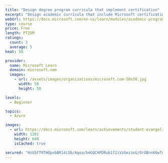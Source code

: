 ```yaml
---
title: "Design degree program curricula that implement certification"
excerpt: "Design academic curricula that include Microsoft certification implemented at the course and program levels, and determine how students can earn academic credit for certification courses."
webUrl: https://docs.microsoft.com/en-us/learn/modules/academic-program-certifications-design-program-curricula/
type: course
price: Free
length: PT25M
ratings:
  count: 3
  average: 5
heat: 50

provider:
  name: Microsoft Learn
  domain: microsoft.com
  images:
    - url: /assets/images/organizations/microsoft.com-50x50.jpg
      width: 50
      height: 50

levels:
  - Beginner

topics:
  - Azure

images:
  - url: https://docs.microsoft.com/learn/achievements/student-evangelism/academic-program-certifications-design-program-curricula-social.png
    width: 1281
    height: 640
    isCached: true

secured: "HzG5FT9THQpvbBR14iS6/Aqoa/bmGQCHPDRub1f2iVzGezzsG/OrGBnsK6wTdqt60IyObjL9+sDLt2JgWF048Hjl79alXGEo6VIZmxQ2gCjReTtcDV3jkwmrCkva7p+ad6bjb9xM7/zgV5devI0Qsu50o1z7S4uwHTF8fy0Y+JVQqDhPYmfG9S8rMTkveqI7jYiLKHaRZlL6XivOVhwR4Mh49riKsni2M3xNNUfpPTU2l+Ggvb/6rLlJjbrvTFw4IURQyNxRWTeS18ZFgrWcLoEU5+fO+s4bAWd52rtPMT8A5sYkIgKY5rE3pl6e/jeRrRC02isBEBTwZujB5xRPbUCrtSKoPG4Nyz/ohI3KM1fp/MaanzlnBg7vhN1kXBFoxqH7TJ+7lw2wdszQ6Ly3Mds+5XCN8+WnXxn7XiI0EgU=;3Uh04in6TR0s3gvh9PiX5g=="
---
```



